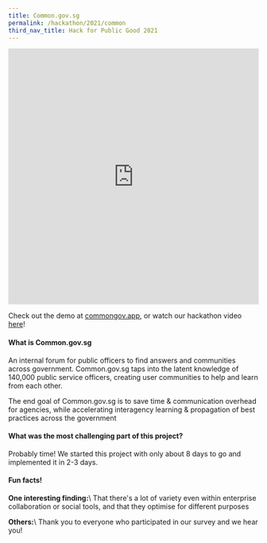 ```yaml
---
title: Common.gov.sg
permalink: /hackathon/2021/common
third_nav_title: Hack for Public Good 2021
---
```



<iframe src="https://docs.google.com/presentation/d/e/2PACX-1vTkV5L0NsXUANo3BQ2ioFkncSG8FvPb4RUe3_3P3IywE_kMdUSAGoxhQIsmFGIHgsgjXM4QNOAfSxiS/embed?start=false&loop=false&delayms=3000" frameborder="0" width="100%"  height="515" allowfullscreen="true" mozallowfullscreen="true" webkitallowfullscreen="true"></iframe>

Check out the demo at [commongov.app](https://commongov.app), or watch our hackathon video [here](https://www.youtube.com/embed/OTUBPseUsoE)!

#### What is Common.gov.sg
An internal forum for public officers to find answers and communities across government. Common.gov.sg taps into the latent knowledge of 140,000 public service officers, creating user communities to help and learn from each other. 

The end goal of Common.gov.sg is to save time & communication overhead for agencies, while accelerating interagency learning & propagation of best practices across the government

#### What was the most challenging part of this project?
Probably time! We started this project with only about 8 days to go and implemented it in 2-3 days.

#### Fun facts!
**One interesting finding:**\\
That there's a lot of variety even within enterprise collaboration or social tools, and that they optimise for different purposes

**Others:**\\
Thank you to everyone who participated in our survey and we hear you!

